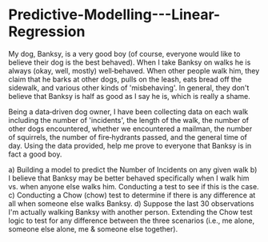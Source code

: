 # Predictive-Modelling---Linear-Regression

My dog, Banksy, is a very good boy (of course, everyone would like to believe their dog is the best behaved). When I take Banksy on walks he is always (okay, well, mostly) well‐behaved. When other people walk him, they claim that he barks at other dogs, pulls on the leash, eats bread off the sidewalk, and various other kinds of 'misbehaving'. In general, they don't believe that Banksy is half as good as I say he is, which is really a shame.

Being a data‐driven dog owner, I have been collecting data on each walk including the number of 'incidents', the length of the walk, the number of other dogs encountered, whether we encountered a mailman, the number of squirrels, the number of fire‐hydrants passed, and the general time of day.
Using the data provided, help me prove to everyone that Banksy is in fact a good boy.

a) Building a model to predict the Number of Incidents on any given walk
b)	I believe that Banksy may be better behaved specifically when I walk him vs. when anyone else walks him. Conducting a test to see if this is the case. 
c)	Conducting a Chow (chow) test to determine if there is any difference at all when someone else walks Banksy. 
d)	Suppose the last 30 observations I'm actually walking Banksy with another person. Extending the Chow test logic to test for any difference between the three scenarios  (i.e., me alone, someone else alone, me & someone else together).
